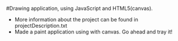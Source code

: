 #Drawing application, using JavaScript and HTML5(canvas).
  * More information about the project can be found in projectDescription.txt
  * Made a paint application using with canvas.  Go ahead and tray it!
